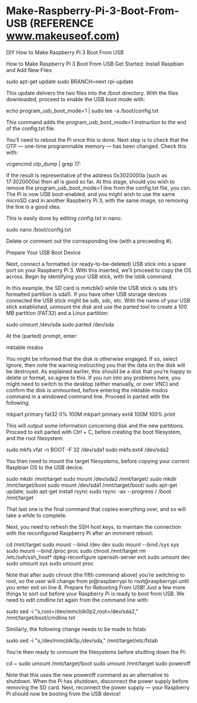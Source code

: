 # Make-Raspberry-Pi-3-Boot-From-USB    (REFERENCE www.makeuseof.com)
DIY How to Make Raspberry Pi 3 Boot From USB

How to Make Raspberry Pi 3 Boot From USB
Get Started: Install Raspbian and Add New Files

sudo apt-get update
sudo BRANCH=next rpi-update

This update delivers the two files into the /boot directory. With the files downloaded, proceed to
enable the USB boot mode with:

echo program_usb_boot_mode=1 | sudo tee -a /boot/config.txt

This command adds the program_usb_boot_mode=1 instruction to the end of the config.txt file.

You’ll need to reboot the Pi once this is done.
Next step is to check that the OTP — one-time programmable memory — has been changed. Check
this with:

vcgencmd otp_dump | grep 17:

If the result is representative of the address 0x3020000a (such as 17:3020000a) then all is good so far.
At this stage, should you wish to remove the program_usb_boot_mode=1 line from the config.txt file,
you can. The Pi is now USB boot-enabled, and you might wish to use the same microSD card in another
Raspberry Pi 3, with the same image, so removing the line is a good idea.

This is easily done by editing config.txt in nano:

sudo nano /boot/config.txt

Delete or comment out the corresponding line (with a preceeding #).

Prepare Your USB Boot Device

Next, connect a formatted (or ready-to-be-deleted) USB stick into a spare port on your Raspberry Pi
3. With this inserted, we’ll proceed to copy the OS across.
Begin by identifying your USB stick, with the lsblk command.


In this example, the SD card is mmcblk0 while the USB stick is sda (it’s formatted partition is sda1). If
you have other USB storage devices connected the USB stick might be sdb, sdc, etc. With the name
of your USB stick established, unmount the disk and use the parted tool to create a 100 MB partition
(FAT32) and a Linux partition:

sudo umount /dev/sda
sudo parted /dev/sda


At the (parted) prompt, enter:

mktable msdos

You might be informed that the disk is otherwise engaged. If so, select Ignore, then note the warning
instructing you that the data on the disk will be destroyed. As explained earlier, this should be a disk
that you’re happy to delete or format, so agree to this.
If you run into any problems here, you might need to switch to the desktop (either manually, or over
VNC) and confirm the disk is unmounted, before entering the mktable msdos command in a
windowed command line.
Proceed in parted with the following:

mkpart primary fat32 0% 100M
mkpart primary ext4 100M 100%
print


This will output some information concerning disk and the new partitions. Proceed to exit parted
with Ctrl + C, before creating the boot filesystem, and the root filesystem:

sudo mkfs.vfat -n BOOT -F 32 /dev/sda1
sudo mkfs.ext4 /dev/sda2

You then need to mount the target filesystems, before copying your current Raspbian OS to the USB
device.

sudo mkdir /mnt/target
sudo mount /dev/sda2 /mnt/target/
sudo mkdir /mnt/target/boot
sudo mount /dev/sda1 /mnt/target/boot/
sudo apt-get update; sudo apt-get install rsync
sudo rsync -ax --progress / /boot /mnt/target

That last one is the final command that copies everything over, and so will take a while to complete.


Next, you need to refresh the SSH host keys, to maintain the connection with the reconfigured
Raspberry Pi after an imminent reboot:


cd /mnt/target
sudo mount --bind /dev dev
sudo mount --bind /sys sys
sudo mount --bind /proc proc
sudo chroot /mnt/target
rm /etc/ssh/ssh_host*
dpkg-reconfigure openssh-server
exit
sudo umount dev
sudo umount sys
sudo umount proc

Note that after sudo chroot (the fifth command above) you’re switching to root, so the user will
change from pi@raspberrypi to root@raspberrypi until you enter exit on line 8.
Prepare for Rebooting From USB!
Just a few more things to sort out before your Raspberry Pi is ready to boot from USB. We need to
edit cmdline.txt again from the command line with:

sudo sed -i "s,root=/dev/mmcblk0p2,root=/dev/sda2," /mnt/target/boot/cmdline.txt


Similarly, the following change needs to be made to fstab:

sudo sed -i "s,/dev/mmcblk0p,/dev/sda," /mnt/target/etc/fstab

You’re then ready to unmount the filesystems before shutting down the Pi:


cd ~
sudo umount /mnt/target/boot
sudo umount /mnt/target
sudo poweroff


Note that this uses the new poweroff command as an alternative to shutdown.
When the Pi has shutdown, disconnect the power supply before removing the SD card. Next,
reconnect the power supply — your Raspberry Pi should now be booting from the USB device!




